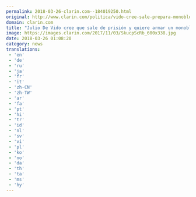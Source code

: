 ```yaml
---
permalink: 2018-03-26-clarin.com--184019250.html
original: http://www.clarin.com/politica/vido-cree-sale-prepara-monobloque_0_ryuXytr5M.html
domain: clarin.com
title: "Julio De Vido cree que sale de prisión y quiere armar un monobloque en el Congreso"
image: https://images.clarin.com/2017/11/03/SkucpScRb_600x338.jpg
date: 2018-03-26 01:08:20
category: news
translations: 
 - 'en'
 - 'de'
 - 'ru'
 - 'ja'
 - 'fr'
 - 'it'
 - 'zh-CN'
 - 'zh-TW'
 - 'ar'
 - 'fa'
 - 'pt'
 - 'hi'
 - 'tr'
 - 'id'
 - 'nl'
 - 'sv'
 - 'vi'
 - 'pl'
 - 'ko'
 - 'no'
 - 'da'
 - 'th'
 - 'ta'
 - 'ms'
 - 'hy'
---
```


